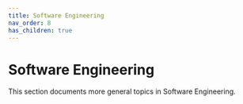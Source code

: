 ```yaml
---
title: Software Engineering
nav_order: 8
has_children: true
---
```


# Software Engineering

This section documents more general topics in Software Engineering.